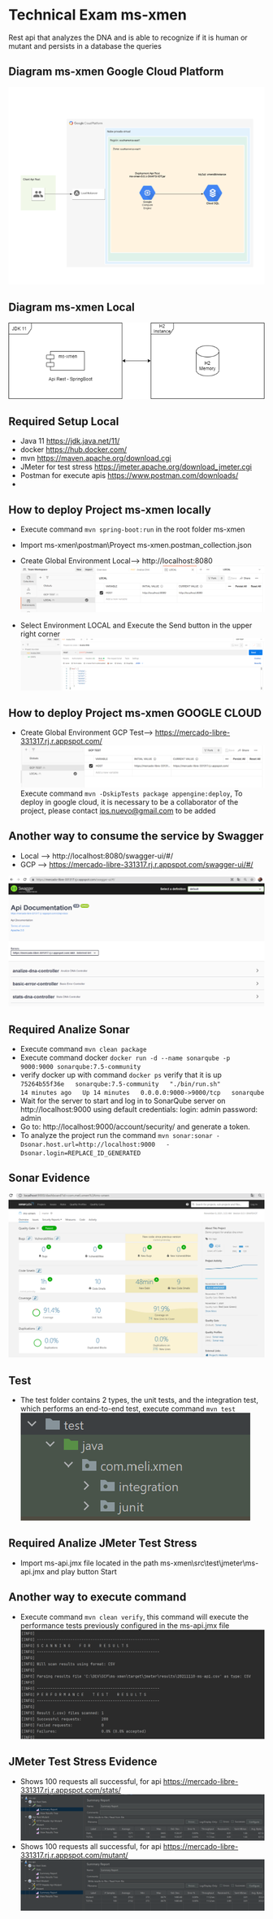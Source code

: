 # Technical Exam ms-xmen
Rest api that analyzes the DNA and is able to recognize if it is human or mutant and persists in a database the queries

## Diagram ms-xmen Google Cloud Platform 
![Diagram_GCP.png](img/diagrams/gcp/Diagram_GCP.png)

## Diagram ms-xmen Local
![Diagram_Local.png](img/diagrams/local/Diagram_Local.png)


## Required Setup Local
* Java 11 https://jdk.java.net/11/
* docker https://hub.docker.com/
* mvn https://maven.apache.org/download.cgi
* JMeter for test stress https://jmeter.apache.org/download_jmeter.cgi
* Postman for execute apis https://www.postman.com/downloads/
* 
##  How to deploy Project ms-xmen  locally
* Execute command ```mvn spring-boot:run``` in the root folder ms-xmen
* Import ms-xmen\postman\Proyect ms-xmen.postman_collection.json
* Create Global Environment Local--> http://localhost:8080
![img\img.png](img/img.png) 

* Select Environment LOCAL and Execute the Send button in the upper right corner
![img_3.png](img/img_3.png)


##  How to deploy Project ms-xmen GOOGLE CLOUD 
* Create Global Environment GCP Test--> https://mercado-libre-331317.rj.r.appspot.com/
  ![img_1.png](img/img_1.png)
Execute command ```mvn -DskipTests package appengine:deploy```, To deploy in google cloud, it is necessary to be a collaborator of the project, please contact ips.nuevo@gmail.com to be added

##  Another way to consume the service by Swagger
* Local  --> http://localhost:8080/swagger-ui/#/
* GCP    --> https://mercado-libre-331317.rj.r.appspot.com/swagger-ui/#/

![swagger.png](img/swagger/img.png)

## Required Analize Sonar
* Execute command ```mvn clean package``` 
* Execute command docker ```docker run -d --name sonarqube -p 9000:9000 sonarqube:7.5-community```
* verify docker up with command ```docker ps``` verify that it is up ```75264b55f36e   sonarqube:7.5-community   "./bin/run.sh"           14 minutes ago   Up 14 minutes   0.0.0.0:9000->9000/tcp   sonarqube```
* Wait for the server to start and log in to SonarQube server on http://localhost:9000 using default credentials: login: admin password: admin
* Go to: http://localhost:9000/account/security/ and generate a token.
* To analyze the project run the command ```mvn sonar:sonar -Dsonar.host.url=http://localhost:9000   -Dsonar.login=REPLACE_ID_GENERATED```

## Sonar Evidence
![img.png](img/sonar/img.png)

## Test
* The test folder contains 2 types, the unit tests, and the integration test, which performs an end-to-end test, execute command ```mvn test```
![img.png](img/integrationtest/img.png)

## Required Analize JMeter Test Stress
* Import ms-api.jmx file located in the path ms-xmen\src\test\jmeter\ms-api.jmx and play button Start

## Another way to execute command 
* Execute command ```mvn clean verify```, this command will execute the performance tests previously configured in the ms-api.jmx file
![commandmvn.png](img/jmeter/commandmvn.png)


## JMeter Test Stress Evidence
* Shows 100 requests all successful, for api https://mercado-libre-331317.rj.r.appspot.com/stats/
![stats.png](img/jmeter/stats.png)
* Shows 100 requests all successful, for api https://mercado-libre-331317.rj.r.appspot.com/mutant/
![mutant.png](img/jmeter/mutant.png)

  

